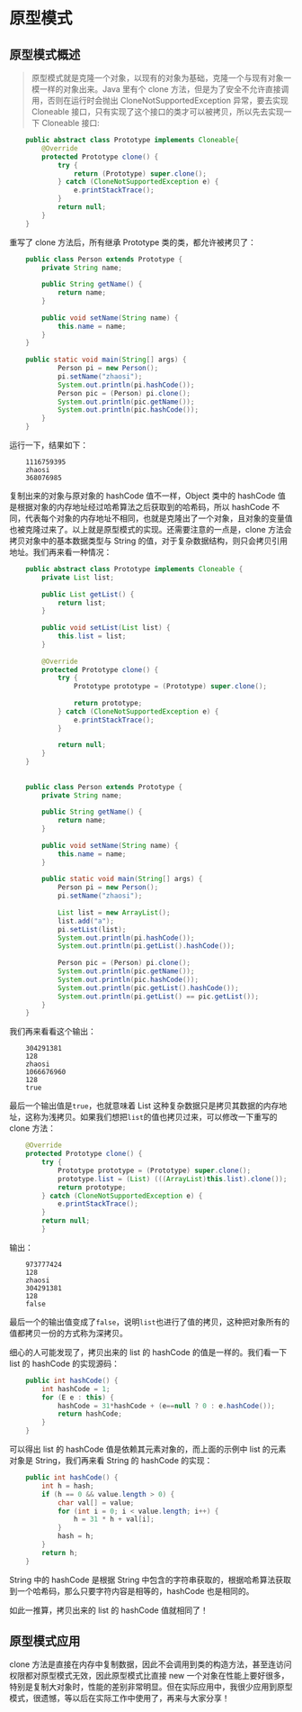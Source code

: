 # 原型模式

## 原型模式概述

> 原型模式就是克隆一个对象，以现有的对象为基础，克隆一个与现有对象一模一样的对象出来。Java 里有个 clone 方法，但是为了安全不允许直接调用，否则在运行时会抛出 CloneNotSupportedException 异常，要去实现 Cloneable 接口，只有实现了这个接口的类才可以被拷贝，所以先去实现一下 Cloneable 接口:


``` java
    public abstract class Prototype implements Cloneable{    
    	@Override    
    	protected Prototype clone() {        
    		try {            
    			return (Prototype) super.clone();        
    		} catch (CloneNotSupportedException e) {
    			e.printStackTrace();        
    		}        
    		return null;    
    	}
    }
```

重写了 clone 方法后，所有继承 Prototype 类的类，都允许被拷贝了：

``` java
    public class Person extends Prototype {    
    	private String name; 
       
    	public String getName() {        
    		return name;    
    	}    
    
    	public void setName(String name) {        
    		this.name = name;    
    	}    
    }
    
    public static void main(String[] args) {        
    		Person pi = new Person();        
    		pi.setName("zhaosi");        
    		System.out.println(pi.hashCode());        
    		Person pic = (Person) pi.clone();
    		System.out.println(pic.getName()); 
    		System.out.println(pic.hashCode());    
    	}
    }
```

运行一下，结果如下：

``` shell
    1116759395
    zhaosi
    368076985
```

复制出来的对象与原对象的 hashCode 值不一样，Object 类中的 hashCode 值是根据对象的内存地址经过哈希算法之后获取到的哈希码，所以 hashCode 不同，代表每个对象的内存地址不相同，也就是克隆出了一个对象，且对象的变量值也被克隆过来了。以上就是原型模式的实现。还需要注意的一点是，clone 方法会拷贝对象中的基本数据类型与 String 的值，对于复杂数据结构，则只会拷贝引用地址。我们再来看一种情况：

``` java
    public abstract class Prototype implements Cloneable {
        private List list;
    
        public List getList() {
            return list;
        }
    
        public void setList(List list) {
            this.list = list;
        }
    
        @Override
        protected Prototype clone() {
            try {
                Prototype prototype = (Prototype) super.clone();
    
                return prototype;
            } catch (CloneNotSupportedException e) {
                e.printStackTrace();
            }
    
            return null;
        }
    }
    
    
    public class Person extends Prototype {
        private String name;
    
        public String getName() {
            return name;
        }
    
        public void setName(String name) {
            this.name = name;
        }
    
        public static void main(String[] args) {
            Person pi = new Person();
            pi.setName("zhaosi");
    
            List list = new ArrayList();
            list.add("a");
            pi.setList(list);
            System.out.println(pi.hashCode());
            System.out.println(pi.getList().hashCode());
    
            Person pic = (Person) pi.clone();
            System.out.println(pic.getName());
            System.out.println(pic.hashCode());
            System.out.println(pic.getList().hashCode());
            System.out.println(pi.getList() == pic.getList());
        }
    }
```

我们再来看看这个输出：

``` shell
    304291381
    128
    zhaosi
    1066676960
    128
    true
```

最后一个输出值是`true`，也就意味着 List 这种复杂数据只是拷贝其数据的内存地址，这称为浅拷贝。如果我们想把`list`的值也拷贝过来，可以修改一下重写的 clone 方法：

``` java
    @Override
    protected Prototype clone() {    
    	try {        
    		Prototype prototype = (Prototype) super.clone();        
    		prototype.list = (List) (((ArrayList)this.list).clone());        
    		return prototype;    
    	} catch (CloneNotSupportedException e) {        
    		e.printStackTrace();    
    	}    
    	return null;
        }
```

输出：

``` shell
    973777424
    128
    zhaosi
    304291381
    128
    false
```

最后一个的输出值变成了`false`，说明`list`也进行了值的拷贝，这种把对象所有的值都拷贝一份的方式称为深拷贝。

细心的人可能发现了，拷贝出来的 list 的 hashCode 的值是一样的。我们看一下 list 的 hashCode 的实现源码：

``` java
    public int hashCode() {    
    	int hashCode = 1;    
    	for (E e : this) {      
    		hashCode = 31*hashCode + (e==null ? 0 : e.hashCode());    
    		return hashCode;
    	}
    }
```

可以得出 list 的 hashCode 值是依赖其元素对象的，而上面的示例中 list 的元素对象是 String，我们再来看 String 的 hashCode 的实现：

``` java
    public int hashCode() {    
    	int h = hash;    
    	if (h == 0 && value.length > 0) {        
    		char val[] = value;        
    		for (int i = 0; i < value.length; i++) {            
    			h = 31 * h + val[i];        
    		}        
    		hash = h;    
    	}    
    	return h;
    }
```

String 中的 hashCode 是根据 String 中包含的字符串获取的，根据哈希算法获取到一个哈希码，那么只要字符内容是相等的，hashCode 也是相同的。

如此一推算，拷贝出来的 list 的 hashCode 值就相同了！

## 原型模式应用

clone 方法是直接在内存中复制数据，因此不会调用到类的构造方法，甚至连访问权限都对原型模式无效，因此原型模式比直接 new 一个对象在性能上要好很多，特别是复制大对象时，性能的差别非常明显。但在实际应用中，我很少应用到原型模式，很遗憾，等以后在实际工作中使用了，再来与大家分享！